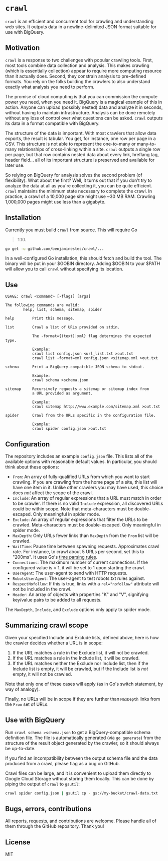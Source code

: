 # `crawl`

`crawl` is an efficient and concurrent tool for crawling and
understanding web sites. It outputs data in a newline-delimited JSON
format suitable for use with BigQuery.

## Motivation

`crawl` is a response to two challenges with popular crawling tools.
First, most tools combine data collection and analysis. This makes
crawling (which is essentially collection) appear to require more
computing resource than it actually does. Second, they constrain
analysis to pre-defined formats. You rely on the folks building the
crawlers to also understand exactly what analysis you need to perform.

The promise of cloud computing is that you can commission the compute
power you need, when you need it.  BigQuery is a magical example of
this in action. Anyone can upload (possibly nested) data and analyze
it in seconds, without having to maintain infrastructure. Analysis
can be done remotely without any loss of control over what questions
can be asked. `crawl` outputs its data in a format compatible with
BigQuery.

The structure of the data is important. With most crawlers that allow
data exports, the result is tabular. You get, for instance, one row
per page in a CSV. This structure is not able to represent the
one-to-many or many-to-many relationships of cross-linking within a
site. `crawl` outputs a single row per page, but that row contains
nested data about every link, hreflang tag, header field... all of its
important structure is preserved and available for later use.

So relying on BigQuery for analysis solves the second problem (of
flexibility). What about the first? Well, it turns out that if you
don't try to analyze the data at all as you're collecting it, you can
be quite efficient. `crawl` maintains the minimum state necessary to
complete the crawl. In practice, a crawl of a 10,000 page site might
use ~30 MB RAM. Crawling 1,000,000 pages might use less than a
gigabyte.

## Installation

Currently you must build `crawl` from source. This will require Go
>1.10.

```sh
go get -u github.com/benjaminestes/crawl/...
```

In a well-configured Go installation, this should fetch and build the
tool. The binary will be put in your $GOBIN directory. Adding $GOBIN
to your $PATH will allow you to call `crawl` without specifying its
location.

## Use

```
USAGE: crawl <command> [-flags] [args]

The following commands are valid:
        help, list, schema, sitemap, spider

help        Print this message.

list        Crawl a list of URLs provided on stdin.

            The -format={(text)|xml} flag determines the expected type.

            Example:
            crawl list config.json <url_list.txt >out.txt
            crawl list -format=xml config.json <sitemap.xml >out.txt

schema      Print a BigQuery-compatible JSON schema to stdout.

            Example:
            crawl schema >schema.json

sitemap     Recursively requests a sitemap or sitemap index from
            a URL provided as argument.

            Example:
            crawl sitemap http://www.example.com/sitemap.xml >out.txt

spider      Crawl from the URLs specific in the configuration file.

            Example:
            crawl spider config.json >out.txt
```

## Configuration

The repository includes an example `config.json` file. This lists all
of the available options with reasonable default values. In
particular, you should think about these options:

- `From`: An array of fully-qualified URLs from which you want to
    start crawling. If you are crawling from the home page of a site,
    this list will have one item in it. Unlike other crawlers you may
    have used, this choice does _not_ affect the scope of the crawl.
- `Include`: An array of regular expressions that a URL must match in
    order to be crawler. If there is no valid `Include` expression,
    all discovered URLs could be within scope. Note that
    meta-characters must be double-escaped. Only meaningful in spider
    mode.
- `Exclude`: An array of regular expressions that filter the URLs to
    be crawled. Meta-characters must be double-escaped. Only meaningful
    in spider mode.
- `MaxDepth`: Only URLs fewer links than `MaxDepth` from the `From`
    list will be crawled.
- `WaitTime`: Pause time between spawning requests. Approximates crawl
    rate.  For instance, to crawl about 5 URLs per second, set this to
    "200ms". It uses Go's [time parsing
    rules](https://golang.org/pkg/time/#ParseDuration).
- `Connections`: The maximum number of current connections. If the
    configured value is < 1, it will be set to 1 upon starting the
    crawl.
- `UserAgent`: The user-agent to send with HTTP requests.
- `RobotsUserAgent`: The user-agent to test robots.txt rules against.
- `RespectNofollow`: If this is true, links with a `rel="nofollow"`
    attribute will not be included in the crawl.
- `Header`: An array of objects with properties "K" and "V",
    signifying key/value pairs to be added to all requests.
	
The `MaxDepth`, `Include`, and `Exclude` options only apply to spider
mode.
	
## Summarizing crawl scope

Given your specified Include and Exclude lists, defined above, here
is how the crawler decides whether a URL is in scope:

1. If the URL matches a rule in the Exclude list, it will not be crawled.
2. If the URL matches a rule in the Include list, it will be crawled.
3. If the URL matches neither the Exclude nor Include list, then if the
    Include list is empty, it will be crawled, but if the Include list
	is _not_ empty, it will not be crawled.

Note that only one of these cases will apply (as in Go's switch
statement, by way of analogy).

Finally, no URLs will be in scope if they are further than `MaxDepth`
links from the `From` set of URLs.

## Use with BigQuery

Run `crawl schema >schema.json` to get a BigQuery-compatible schema
definition file. The file is automatically generated (via `go
generate`) from the structure of the result object generated by the
crawler, so it should always be up-to-date.

If you find an incompatibility between the output schema file and the
data produced from a crawl, please flag as a bug on GitHub.

Crawl files can be large, and it is convenient to upload them directly
to Google Cloud Storage without storing them locally. This can be done
by piping the output of `crawl` to `gsutil`:

```sh
crawl spider config.json | gsutil cp - gs://my-bucket/crawl-data.txt
```

## Bugs, errors, contributions

All reports, requests, and contributions are welcome. Please handle
all of them through the GitHub repository. Thank you!

## License

MIT
